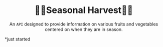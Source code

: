 <h1 align="center">🥒🍇Seasonal Harvest🍋🥔</h1>
<div align="center">
  An <code>API</code> designed to provide information on various fruits and vegetables centered on when they are in season. 
</div>

*just started
